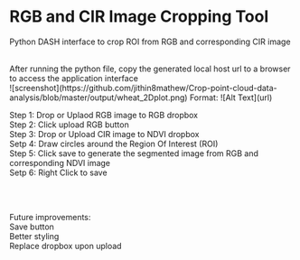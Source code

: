 # RGB and CIR Image Cropping Tool

Python DASH interface to crop ROI from RGB and corresponding CIR image

<br>
After running the python file, copy the generated local host url to a browser to access the application interface 
<br>
![screenshot](https://github.com/jithin8mathew/Crop-point-cloud-data-analysis/blob/master/output/wheat_2Dplot.png)
Format: ![Alt Text](url)
<br>

Step 1: Drop or Uplaod RGB image to RGB dropbox <br>
Step 2: Click upload RGB button <br>
Step 3: Drop or Upload CIR image to NDVI dropbox <br>
Setp 4: Draw circles around the Region Of Interest (ROI) <br>
Step 5: Click save to generate the segmented image from RGB and corresponding NDVI image <br>
Setp 6: Right Click to save <br>

<br>
<br>

Future improvements: <br>
Save button<br>
Better styling<br>
Replace dropbox upon upload <br>


